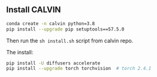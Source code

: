 

## Install CALVIN

```bash
conda create -n calvin python=3.8 
pip install --upgrade pip setuptools==57.5.0 
```
Then run the `sh install.sh` script from calvin repo.

The install:
```bash
pip install -U diffusers accelerate
pip install --upgrade torch torchvision  # torch 2.4.1
```